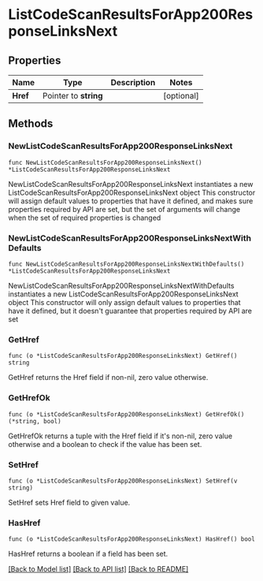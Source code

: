 # ListCodeScanResultsForApp200ResponseLinksNext

## Properties

Name | Type | Description | Notes
------------ | ------------- | ------------- | -------------
**Href** | Pointer to **string** |  | [optional] 

## Methods

### NewListCodeScanResultsForApp200ResponseLinksNext

`func NewListCodeScanResultsForApp200ResponseLinksNext() *ListCodeScanResultsForApp200ResponseLinksNext`

NewListCodeScanResultsForApp200ResponseLinksNext instantiates a new ListCodeScanResultsForApp200ResponseLinksNext object
This constructor will assign default values to properties that have it defined,
and makes sure properties required by API are set, but the set of arguments
will change when the set of required properties is changed

### NewListCodeScanResultsForApp200ResponseLinksNextWithDefaults

`func NewListCodeScanResultsForApp200ResponseLinksNextWithDefaults() *ListCodeScanResultsForApp200ResponseLinksNext`

NewListCodeScanResultsForApp200ResponseLinksNextWithDefaults instantiates a new ListCodeScanResultsForApp200ResponseLinksNext object
This constructor will only assign default values to properties that have it defined,
but it doesn't guarantee that properties required by API are set

### GetHref

`func (o *ListCodeScanResultsForApp200ResponseLinksNext) GetHref() string`

GetHref returns the Href field if non-nil, zero value otherwise.

### GetHrefOk

`func (o *ListCodeScanResultsForApp200ResponseLinksNext) GetHrefOk() (*string, bool)`

GetHrefOk returns a tuple with the Href field if it's non-nil, zero value otherwise
and a boolean to check if the value has been set.

### SetHref

`func (o *ListCodeScanResultsForApp200ResponseLinksNext) SetHref(v string)`

SetHref sets Href field to given value.

### HasHref

`func (o *ListCodeScanResultsForApp200ResponseLinksNext) HasHref() bool`

HasHref returns a boolean if a field has been set.


[[Back to Model list]](../README.md#documentation-for-models) [[Back to API list]](../README.md#documentation-for-api-endpoints) [[Back to README]](../README.md)


